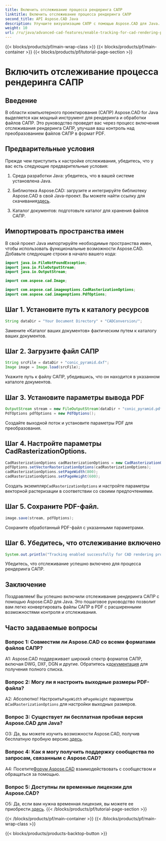 ```yaml
---
title: Включить отслеживание процесса рендеринга САПР
linktitle: Включить отслеживание процесса рендеринга САПР
second_title: API Aspose.CAD Java
description: Улучшите визуализацию САПР с помощью Aspose.CAD для Java. Следуйте нашему пошаговому руководству, чтобы включить отслеживание и улучшить качество преобразования PDF-файлов.
weight: 10
url: /ru/java/advanced-cad-features/enable-tracking-for-cad-rendering-process/
---
```


{{< blocks/products/pf/main-wrap-class >}}
{{< blocks/products/pf/main-container >}}
{{< blocks/products/pf/tutorial-page-section >}}

# Включить отслеживание процесса рендеринга САПР

## Введение

В области компьютерного проектирования (САПР) Aspose.CAD for Java выделяется как мощный инструмент для рендеринга и обработки файлов САПР. Это руководство проведет вас через процесс включения отслеживания рендеринга САПР, улучшая ваш контроль над преобразованием файлов САПР в формат PDF.

## Предварительные условия

Прежде чем приступить к настройке отслеживания, убедитесь, что у вас есть следующие предварительные условия:

1. Среда разработки Java: убедитесь, что в вашей системе установлена Java.

2.  Библиотека Aspose.CAD: загрузите и интегрируйте библиотеку Aspose.CAD в свой Java-проект. Вы можете найти ссылку для скачивания[здесь](https://releases.aspose.com/cad/java/).

3. Каталог документов: подготовьте каталог для хранения файлов САПР.

## Импортировать пространства имен

В свой проект Java импортируйте необходимые пространства имен, чтобы использовать функциональные возможности Aspose.CAD. Добавьте следующие строки в начало вашего кода:

```java
import java.io.FileNotFoundException;
import java.io.FileOutputStream;
import java.io.OutputStream;

import com.aspose.cad.Image;

import com.aspose.cad.imageoptions.CadRasterizationOptions;
import com.aspose.cad.imageoptions.PdfOptions;
```

## Шаг 1. Установите путь к каталогу ресурсов

```java
String dataDir = "Your Document Directory" + "CADConversion/";
```

Замените «Каталог ваших документов» фактическим путем к каталогу ваших документов.

## Шаг 2. Загрузите файл САПР

```java
String srcFile = dataDir + "conic_pyramid.dxf";
Image image = Image.load(srcFile);
```

Укажите путь к файлу САПР, убедившись, что он находится в указанном каталоге документов.

## Шаг 3. Установите параметры вывода PDF

```java
OutputStream stream = new FileOutputStream(dataDir + "conic_pyramid.pdf");
PdfOptions pdfOptions = new PdfOptions();
```

Создайте выходной поток и установите параметры PDF для преобразования.

## Шаг 4. Настройте параметры CadRasterizationOptions.

```java
CadRasterizationOptions cadRasterizationOptions = new CadRasterizationOptions();
pdfOptions.setVectorRasterizationOptions(cadRasterizationOptions);
cadRasterizationOptions.setPageWidth(800);
cadRasterizationOptions.setPageHeight(600);
```

 Создать экземпляр`CadRasterizationOptions` и настройте параметры векторной растеризации в соответствии со своими предпочтениями.

## Шаг 5. Сохраните PDF-файл.

```java
image.save(stream, pdfOptions);
```

Сохраните обработанный PDF-файл с указанными параметрами.

## Шаг 6. Убедитесь, что отслеживание включено

```java
System.out.println("Tracking enabled successfully for CAD rendering process.");
```

Убедитесь, что отслеживание успешно включено для процесса рендеринга САПР.

## Заключение

Поздравляем! Вы успешно включили отслеживание рендеринга САПР с помощью Aspose.CAD для Java. Это пошаговое руководство позволит вам легко конвертировать файлы САПР в PDF с расширенными возможностями контроля и отслеживания.

## Часто задаваемые вопросы

### Вопрос 1: Совместим ли Aspose.CAD со всеми форматами файлов САПР?

A1: Aspose.CAD поддерживает широкий спектр форматов САПР, включая DWG, DXF, DGN и другие. Обратитесь к[документация](https://reference.aspose.com/cad/java/) для получения полного списка.

### Вопрос 2: Могу ли я настроить выходные размеры PDF-файла?

 А2: Абсолютно! Настроить`PageWidth` и`PageHeight` параметры в`CadRasterizationOptions` для настройки выходных размеров.

### Вопрос 3: Существует ли бесплатная пробная версия Aspose.CAD для Java?

 О3: Да, вы можете изучить возможности Aspose.CAD, получив бесплатную пробную версию.[здесь](https://releases.aspose.com/).

### Вопрос 4: Как я могу получить поддержку сообщества по запросам, связанным с Aspose.CAD?

 А4: Посетите[Форум Aspose.CAD](https://forum.aspose.com/c/cad/19) взаимодействовать с сообществом и обращаться за помощью.

### Вопрос 5: Доступны ли временные лицензии для Aspose.CAD?

 О5: Да, если вам нужна временная лицензия, вы можете ее приобрести.[здесь](https://purchase.aspose.com/temporary-license/).
{{< /blocks/products/pf/tutorial-page-section >}}

{{< /blocks/products/pf/main-container >}}
{{< /blocks/products/pf/main-wrap-class >}}

{{< blocks/products/products-backtop-button >}}
